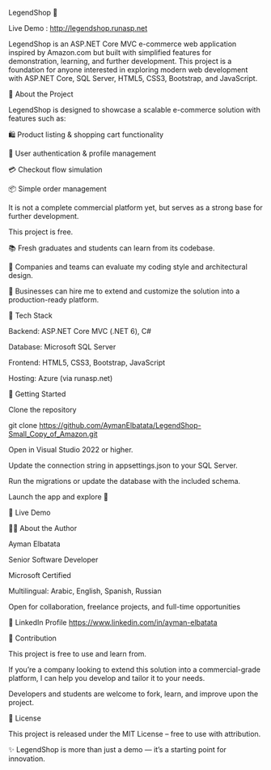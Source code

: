 LegendShop 🛒

Live Demo : http://legendshop.runasp.net

LegendShop is an ASP.NET Core MVC e-commerce web application inspired by Amazon.com but built with simplified features for demonstration, learning, and further development.
This project is a foundation for anyone interested in exploring modern web development with ASP.NET Core, SQL Server, HTML5, CSS3, Bootstrap, and JavaScript.

🌟 About the Project

LegendShop is designed to showcase a scalable e-commerce solution with features such as:

🛍️ Product listing & shopping cart functionality

👤 User authentication & profile management

💳 Checkout flow simulation

📦 Simple order management

It is not a complete commercial platform yet, but serves as a strong base for further development.

This project is free.

📚 Fresh graduates and students can learn from its codebase.

💼 Companies and teams can evaluate my coding style and architectural design.

🚀 Businesses can hire me to extend and customize the solution into a production-ready platform.

🔧 Tech Stack

Backend: ASP.NET Core MVC (.NET 6), C#

Database: Microsoft SQL Server

Frontend: HTML5, CSS3, Bootstrap, JavaScript

Hosting: Azure (via runasp.net)

🚀 Getting Started

Clone the repository

git clone https://github.com/AymanElbatata/LegendShop-Small_Copy_of_Amazon.git


Open in Visual Studio 2022 or higher.

Update the connection string in appsettings.json to your SQL Server.

Run the migrations or update the database with the included schema.

Launch the app and explore 🚀

📌 Live Demo

👨‍💻 About the Author

Ayman Elbatata

Senior Software Developer

Microsoft Certified

Multilingual: Arabic, English, Spanish, Russian

Open for collaboration, freelance projects, and full-time opportunities

🔗 LinkedIn Profile https://www.linkedin.com/in/ayman-elbatata

🤝 Contribution

This project is free to use and learn from.

If you’re a company looking to extend this solution into a commercial-grade platform, I can help you develop and tailor it to your needs.

Developers and students are welcome to fork, learn, and improve upon the project.

📜 License

This project is released under the MIT License – free to use with attribution.

✨ LegendShop is more than just a demo — it’s a starting point for innovation.

